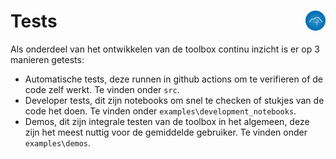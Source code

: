 # Tests <img align="right" src="../docs/assets/logo.png" height="32" alt='logo'></img>

Als onderdeel van het ontwikkelen van de toolbox continu inzicht is er op 3 manieren getests:

- Automatische tests, deze runnen in github actions om te verifieren of de code zelf werkt. Te vinden onder `src`.
- Developer tests, dit zijn notebooks om snel te checken of stukjes van de code het doen. Te vinden onder `examples\development_notebooks`.
- Demos, dit zijn integrale testen van de toolbox in het algemeen, deze zijn het meest nuttig voor de gemiddelde gebruiker. Te vinden onder `examples\demos`.
